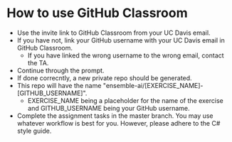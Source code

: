 # How to use GitHub Classroom

* Use the invite link to GitHub Classroom from your UC Davis email.
* If you have not, link your GitHub username with your UC Davis email in GitHub Classroom.
  * If you have linked the wrong username to the wrong email, contact the TA.
* Continue through the prompt.
* If done correcntly, a new private repo should be generated.
* This repo will have the name "ensemble-ai/[EXERCISE_NAME]-[GITHUB_USERNAME]".
  * EXERCISE_NAME being a placeholder for the name of the exercise and GITHUB_USERNAME being your GitHub username.
* Complete the assignment tasks in the master branch.
You may use whatever workflow is best for you. However, please adhere to the C# style guide.
